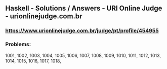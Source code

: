 ## Haskell - Solutions / Answers - URI Online Judge - urionlinejudge.com.br

### https://www.urionlinejudge.com.br/judge/pt/profile/454955

### Problems:

1001, 1002, 1003, 1004, 1005, 1006, 1007, 1008, 1009, 1010, 1011, 1012, 1013, 1014, 1015, 1016, 1017, 1018, 
